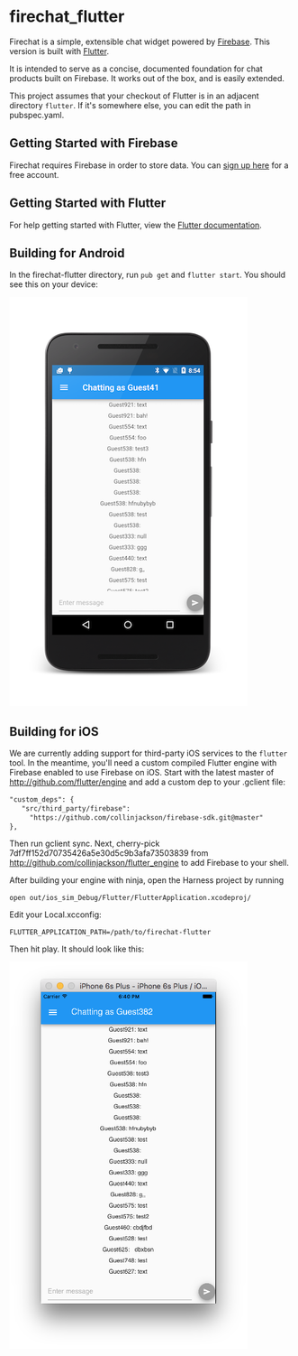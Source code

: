 # firechat_flutter

Firechat is a simple, extensible chat widget powered by
[Firebase](https://www.firebase.com/?utm_source=firechat). This version
is built with [Flutter](https://flutter.io).

It is intended to serve as a concise, documented foundation for chat products built on Firebase.
It works out of the box, and is easily extended.

This project assumes that your checkout of Flutter is in an adjacent directory ```flutter```. If it's somewhere else, you can edit the path in pubspec.yaml.

## Getting Started with Firebase

Firechat requires Firebase in order to store data. You can
[sign up here](https://www.firebase.com/signup/?utm_source=firechat) for a free account.

## Getting Started with Flutter

For help getting started with Flutter, view the [Flutter documentation](http://flutter.io/).

## Building for Android

In the firechat-flutter directory, run ```pub get``` and ```flutter start```. You should see this on your device:

![Android Screenshot](screenshot_android.png)

## Building for iOS

We are currently adding support for third-party iOS services to the ```flutter``` tool. In the meantime, you'll need a custom compiled Flutter engine with Firebase enabled to use Firebase on iOS. Start with the latest master of http://github.com/flutter/engine and add a custom dep to your .gclient file:

    "custom_deps": {
       "src/third_party/firebase":
         "https://github.com/collinjackson/firebase-sdk.git@master"
    },

Then run gclient sync. Next, cherry-pick 7df7ff152d70735426a5e30d5c9b3afa73503839 from http://github.com/collinjackson/flutter_engine to add Firebase to your shell.

After building your engine with ninja, open the Harness project by running

    open out/ios_sim_Debug/Flutter/FlutterApplication.xcodeproj/
    
Edit your Local.xcconfig:

    FLUTTER_APPLICATION_PATH=/path/to/firechat-flutter
    
Then hit play. It should look like this:

![iOS Screenshot](screenshot_ios.png)
